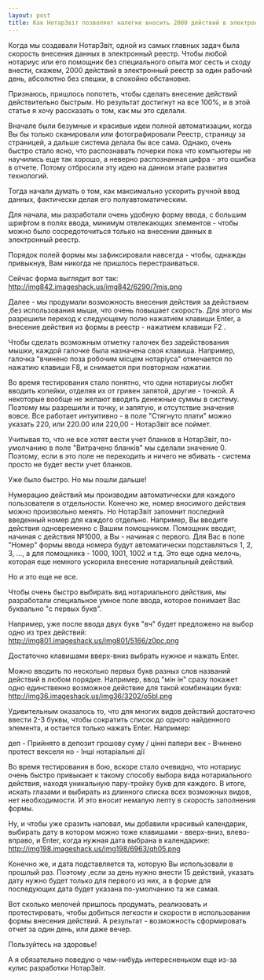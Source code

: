 ```yaml
---
layout: post
title: Как НотарЗвіт позволяет налегке вносить 2000 действий в электронный реестр за один день?
---
```


Когда мы создавали НотарЗвіт, одной из самых главных задач была скорость внесения данных в электронный реестр. Чтобы любой нотариус или его помощник без специального опыта мог сесть и сходу внести, скажем, 2000 действий в электронный реестр за один рабочий день, абсолютно без спешки, в спокойно обстановке.

Признаюсь, пришлось попотеть, чтобы сделать внесение действий действительно быстрым. Но результат достигнут на все 100%, и в этой статье я хочу рассказать о том, как мы это сделали.

Вначале были безумные и красивые идеи полной автоматизации, когда Вы бы только сканировали или фотографировали Реестр, страницу за страницей, а дальше система делала бы все сама. Однако, очень быстро стало ясно, что распознавать почерки пока что компьютеры не научились еще так хорошо, а неверно распознанная цифра - это ошибка в отчете. Потому отбросили эту идею на данном этапе развития технологий.

Тогда начали думать о том, как максимально ускорить ручной ввод данных, фактически делая его полуавтоматическим.

Для начала, мы разработали очень удобную форму ввода, с большим шрифтом в полях ввода, минимум отвлекающих элементов - чтобы можно было сосредоточиться только на внесении данных в электронный реестр.

Порядок полей формы мы зафиксировали навсегда - чтобы, однажды привыкнув, Вам никогда не пришлось перестраиваться.

Сейчас форма выглядит вот так:
http://img842.imageshack.us/img842/6290/7mis.png

Далее - мы продумали возможность внесения действия за действием ,без использования мыши, что очень повышает скорость. Для этого мы разрешили переход к следующему полю  нажатием клавиши Enter, а внесение действия из формы в реестр - нажатием клавиши F2 .

Чтобы сделать возможным отметку галочек без задействования мышки, каждой галочке была назначена своя клавиша. Например, галочка "вчинено поза робочим місцем нотаріуса" отмечается по нажатию клавиши F8, и снимается при повторном нажатии.

Во время тестирования стало понятно, что одни нотариусы любят вводить копейки, отделяя их от гривен запятой, другие - точкой. А некоторые вообще не желают вводить денежные суммы в систему. Поэтому мы разрешили и точку, и запятую, и отсутствие значения вовсе. Все работает интуитивно - в поле "Стягнуто плати" можно указать 220, или 220.00 или 220,00 - НотарЗвіт все поймет.

Учитывая то, что не все хотят вести учет бланков в НотарЗвіт, по-умолчанию в поле "Витрачено бланків" мы сделали значение 0. Поэтому, если в это поле не переходить и ничего не вбивать - система просто не будет вести учет бланков.

Уже было быстро. Но мы пошли дальше!

Нумерацию действий мы производим автоматически для каждого пользователя в отдельности. Конечно же, номер вносимого действия можно произвольно менять. Но НотарЗвіт запомнит последний введенный номер для каждого отдельно. Например, Вы вводите действия одновременно с Вашим помощником. Помощник вводит, начиная с действия №1000, а Вы - начиная с первого. Для Вас в поле "Номер" формы ввода номера будут автоматически подставляться 1, 2, 3, ..., а для помощника - 1000, 1001, 1002 и т.д. Это еще одна мелочь, которая еще немного ускорила внесение нотариальный действий.

Но и это еще не все.

Чтобы очень быстро выбирать вид нотариального действия, мы разработали специальное умное поле ввода, которое понимает Вас буквально "с первых букв".

Например, уже после ввода двух букв "вч" будет предложено на выбор одно из трех действий:
http://img801.imageshack.us/img801/5166/z0pc.png

Достаточно клавишами вверх-вниз выбрать нужное и нажать Enter.

Можно вводить по несколько первых букв разных слов названий действий в любом порядке.
Например, ввод "мін ін" сразу покажет одно единственно возможное действие для такой комбинации букв:
http://img36.imageshack.us/img36/3202/o5bl.png

Удивительным оказалось то, что для многих видов действий достаточно ввести 2-3 буквы,
чтобы сократить список до одного найденного элемента, и остается только нажать Enter. Например:

деп - Прийнято в депозит грошову суму / цінні папери
век - Вчинено протест векселя
но - Інші нотаріальні дії

Во время тестирования в бою, вскоре стало очевидно, что нотариус очень быстро привыкает к такому способу выбора вида нотариального действия, находя уникальную пару-тройку букв для каждого. В итоге, искать глазами и выбирать из длинного списка всех возможных видов, нет необходимости. И это вносит немалую лепту в скорость заполнения формы.

Ну, и чтобы уже сразить наповал, мы добавили красивый календарик, выбирать дату в котором можно тоже клавишами - вверх-вниз, влево-вправо, и Enter, когда нужная дата выбрана в календарике:
http://img198.imageshack.us/img198/6963/qh05.png

Конечно же, и дата подставляется та, которую Вы использовали в прошлый раз. Поэтому ,если за день нужно внести 15 действий, указать дату нужно будет только для первого из них, а в форме для последующих дата будет указана по-умолчанию та же самая.

Вот сколько мелочей пришлось продумать, реализовать и протестировать, чтобы добиться легкости и скорости в использовании формы внесения действий. А результат - возможность сформировать отчет за один день, или даже вечер.

Пользуйтесь на здоровье!

А я обязательно поведую о чем-нибудь интересненьком еще из-за кулис разработки НотарЗвіт.

